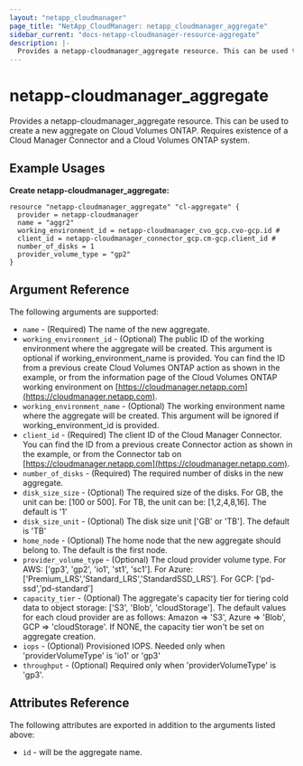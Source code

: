 ```yaml
---
layout: "netapp_cloudmanager"
page_title: "NetApp_CloudManager: netapp_cloudmanager_aggregate"
sidebar_current: "docs-netapp-cloudmanager-resource-aggregate"
description: |-
  Provides a netapp-cloudmanager_aggregate resource. This can be used to create a new aggregate on Cloud Volumes ONTAP.
---
```


# netapp-cloudmanager_aggregate

Provides a netapp-cloudmanager_aggregate resource. This can be used to create a new aggregate on Cloud Volumes ONTAP.
Requires existence of a Cloud Manager Connector and a Cloud Volumes ONTAP system.

## Example Usages

**Create netapp-cloudmanager_aggregate:**

```
resource "netapp-cloudmanager_aggregate" "cl-aggregate" {
  provider = netapp-cloudmanager
  name = "aggr2"
  working_environment_id = netapp-cloudmanager_cvo_gcp.cvo-gcp.id #
  client_id = netapp-cloudmanager_connector_gcp.cm-gcp.client_id #
  number_of_disks = 1
  provider_volume_type = "gp2"
}
```

## Argument Reference

The following arguments are supported:

* `name` - (Required) The name of the new aggregate.
* `working_environment_id` - (Optional) The public ID of the working environment where the aggregate will be created. This argument is optional if working_environment_name is provided. You can find the ID from a previous create Cloud Volumes ONTAP action as shown in the example, or from the information page of the Cloud Volumes ONTAP working environment on [https://cloudmanager.netapp.com](https://cloudmanager.netapp.com).
* `working_environment_name` - (Optional) The working environment name where the aggregate will be created. This argument will be ignored if working_environment_id is provided.
* `client_id` - (Required) The client ID of the Cloud Manager Connector. You can find the ID from a previous create Connector action as shown in the example, or from the Connector tab on [https://cloudmanager.netapp.com](https://cloudmanager.netapp.com).
* `number_of_disks` - (Required) The required number of disks in the new aggregate.
* `disk_size_size` - (Optional) The required size of the disks. For GB, the unit can be: [100 or 500]. For TB, the unit can be: [1,2,4,8,16]. The default is '1'
* `disk_size_unit` - (Optional) The disk size unit ['GB' or 'TB']. The default is 'TB'
* `home_node` - (Optional) The home node that the new aggregate should belong to. The default is the first node.
* `provider_volume_type` - (Optional) The cloud provider volume type. For AWS: ['gp3', 'gp2', 'io1', 'st1', 'sc1']. For Azure: ['Premium_LRS','Standard_LRS','StandardSSD_LRS']. For GCP: ['pd-ssd','pd-standard']
* `capacity_tier` - (Optional) The aggregate's capacity tier for tiering cold data to object storage: ['S3', 'Blob', 'cloudStorage']. The default values for each cloud provider are as follows: Amazon => 'S3', Azure => 'Blob', GCP => 'cloudStorage'. If NONE, the capacity tier won't be set on aggregate creation.
* `iops` - (Optional) Provisioned IOPS. Needed only when 'providerVolumeType' is 'io1' or 'gp3'
* `throughput` - (Optional) Required only when 'providerVolumeType' is 'gp3'.

## Attributes Reference

The following attributes are exported in addition to the arguments listed above:

* `id` - will be the aggregate name.


